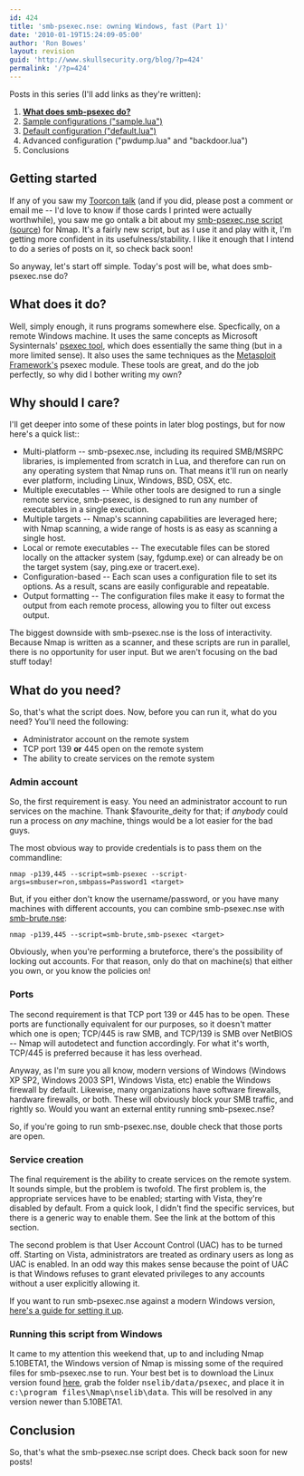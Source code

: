 ```yaml
---
id: 424
title: 'smb-psexec.nse: owning Windows, fast (Part 1)'
date: '2010-01-19T15:24:09-05:00'
author: 'Ron Bowes'
layout: revision
guid: 'http://www.skullsecurity.org/blog/?p=424'
permalink: '/?p=424'
---
```


Posts in this series (I'll add links as they're written):

1. **[What does smb-psexec do?](/blog/?p=365)**
2. [Sample configurations ("sample.lua")](/blog/?p=379)
3. [Default configuration ("default.lua")](/blog/?p=404 )
4. Advanced configuration ("pwdump.lua" and "backdoor.lua")
5. Conclusions

## Getting started

If any of you saw my [Toorcon talk](http://svn.skullsecurity.org:81/ron/security/2009-10-toorcon/2009-10%20Toorcon.pdf) (and if you did, please post a comment or email me -- I'd love to know if those cards I printed were actually worthwhile), you saw me go ontalk a bit about my [smb-psexec.nse script (](http://nmap.org/nsedoc/scripts/smb-psexec.html)[source](http://nmap.org/svn/scripts/smb-psexec.nse)) for Nmap. It's a fairly new script, but as I use it and play with it, I'm getting more confident in its usefulness/stability. I like it enough that I intend to do a series of posts on it, so check back soon!

So anyway, let's start off simple. Today's post will be, what does smb-psexec.nse do?

## What does it do?

Well, simply enough, it runs programs somewhere else. Specfically, on a remote Windows machine. It uses the same concepts as Microsoft Sysinternals' [psexec tool](http://technet.microsoft.com/en-us/sysinternals/bb897553.aspx), which does essentially the same thing (but in a more limited sense). It also uses the same techniques as the [Metasploit Framework's](http://www.metasploit.com/framework/) psexec module. These tools are great, and do the job perfectly, so why did I bother writing my own?

## Why should I care?

I'll get deeper into some of these points in later blog postings, but for now here's a quick list::

- Multi-platform -- smb-psexec.nse, including its required SMB/MSRPC libraries, is implemented from scratch in Lua, and therefore can run on any operating system that Nmap runs on. That means it'll run on nearly ever platform, including Linux, Windows, BSD, OSX, etc.
- Multiple executables -- While other tools are designed to run a single remote service, smb-psexec, is designed to run any number of executables in a single execution.
- Multiple targets -- Nmap's scanning capabilities are leveraged here; with Nmap scanning, a wide range of hosts is as easy as scanning a single host.
- Local or remote executables -- The executable files can be stored locally on the attacker system (say, fgdump.exe) or can already be on the target system (say, ping.exe or tracert.exe).
- Configuration-based -- Each scan uses a configuration file to set its options. As a result, scans are easily configurable and repeatable.
- Output formatting -- The configuration files make it easy to format the output from each remote process, allowing you to filter out excess output.

The biggest downside with smb-psexec.nse is the loss of interactivity. Because Nmap is written as a scanner, and these scripts are run in parallel, there is no opportunity for user input. But we aren't focusing on the bad stuff today!

## What do you need?

So, that's what the script does. Now, before you can run it, what do you need? You'll need the following:

- Administrator account on the remote system
- TCP port 139 **or** 445 open on the remote system
- The ability to create services on the remote system

### Admin account

So, the first requirement is easy. You need an administrator account to run services on the machine. Thank $favourite\_deity for that; if *anybody* could run a process on *any* machine, things would be a lot easier for the bad guys.

The most obvious way to provide credentials is to pass them on the commandline:

```
nmap -p139,445 --script=smb-psexec --script-args=smbuser=ron,smbpass=Password1 <target>
```

But, if you either don't know the username/password, or you have many machines with different accounts, you can combine smb-psexec.nse with [smb-brute.nse](http://nmap.org/nsedoc/scripts/smb-brute.html):

```
nmap -p139,445 --script=smb-brute,smb-psexec <target>
```

Obviously, when you're performing a bruteforce, there's the possibility of locking out accounts. For that reason, only do that on machine(s) that either you own, or you know the policies on!

### Ports

The second requirement is that TCP port 139 or 445 has to be open. These ports are functionally equivalent for our purposes, so it doesn't matter which one is open; TCP/445 is raw SMB, and TCP/139 is SMB over NetBIOS -- Nmap will autodetect and function accordingly. For what it's worth, TCP/445 is preferred because it has less overhead.

Anyway, as I'm sure you all know, modern versions of Windows (Windows XP SP2, Windows 2003 SP1, Windows Vista, etc) enable the Windows firewall by default. Likewise, many organizations have software firewalls, hardware firewalls, or both. These will obviously block your SMB traffic, and rightly so. Would you want an external entity running smb-psexec.nse?

So, if you're going to run smb-psexec.nse, double check that those ports are open.

### Service creation

The final requirement is the ability to create services on the remote system. It sounds simple, but the problem is twofold. The first problem is, the appropriate services have to be enabled; starting with Vista, they're disabled by default. From a quick look, I didn't find the specific services, but there is a generic way to enable them. See the link at the bottom of this section.

The second problem is that User Account Control (UAC) has to be turned off. Starting on Vista, administrators are treated as ordinary users as long as UAC is enabled. In an odd way this makes sense because the point of UAC is that Windows refuses to grant elevated privileges to any accounts without a user explicitly allowing it.

If you want to run smb-psexec.nse against a modern Windows version, [here's a guide for setting it up](http://forum.sysinternals.com/forum_posts.asp?TID=9139).

### Running this script from Windows

It came to my attention this weekend that, up to and including Nmap 5.10BETA1, the Windows version of Nmap is missing some of the required files for smb-psexec.nse to run. Your best bet is to download the Linux version found [here](http://nmap.org/dist/nmap-5.10BETA1.tar.bz2), grab the folder <tt>nselib/data/psexec</tt>, and place it in <tt>c:\\program files\\Nmap\\nselib\\data</tt>. This will be resolved in any version newer than 5.10BETA1.

## Conclusion

So, that's what the smb-psexec.nse script does. Check back soon for new posts!